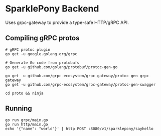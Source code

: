# SparklePony Backend

Uses grpc-gateway to provide a type-safe HTTP/gRPC API.

## Compiling gRPC protos

```
# gRPC protoc plugin
go get -u google.golang.org/grpc

# Generate Go code from protobufs
go get -u github.com/golang/protobuf/protoc-gen-go

go get -u github.com/grpc-ecosystem/grpc-gateway/protoc-gen-grpc-gateway
go get -u github.com/grpc-ecosystem/grpc-gateway/protoc-gen-swagger

cd proto && ninja
```

## Running

```
go run grpc/main.go
go run http/main.go
echo '{"name": "world"}' | http POST :8080/v1/sparklepony/sayhello
```
